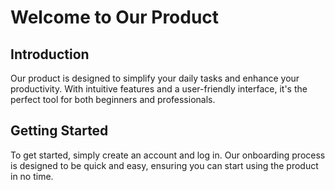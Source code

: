 # Welcome to Our Product

## Introduction
Our product is designed to simplify your daily tasks and enhance your productivity. With intuitive features and a user-friendly interface, it's the perfect tool for both beginners and professionals.

## Getting Started

To get started, simply create an account and log in. Our onboarding process is designed to be quick and easy, ensuring you can start using the product in no time.